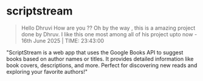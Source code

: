 # scriptstream
> Hello Dhruvi How are you ?? Oh by the way , this is a amazing project done by Dhruv. I like this one most among all of his project upto now -  16th June 2025 | TIME: 23:43:00

"ScriptStream is a web app that uses the Google Books API to suggest books based on author names or titles. It provides detailed information like book covers, descriptions, and more. Perfect for discovering new reads and exploring your favorite authors!"
